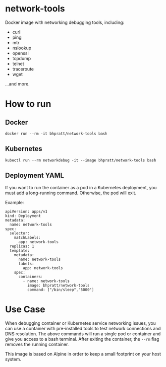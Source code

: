 # network-tools

Docker image with networking debugging tools, including:

- curl
- ping
- mtr
- nslookup
- openssl
- tcpdump
- telnet
- traceroute
- wget

...and more.

# How to run

## Docker

`docker run --rm -it bhpratt/network-tools bash`

## Kubernetes

`kubectl run --rm networkdebug -it --image bhpratt/network-tools bash`

## Deployment YAML

If you want to run the container as a pod in a Kubernetes deployment, you must add a long-running command. Otherwise, the pod will exit.

Example:

```
apiVersion: apps/v1
kind: Deployment
metadata:
  name: network-tools
spec:
  selector:
    matchLabels:
      app: network-tools
  replicas: 1
  template:
    metadata:
      name: network-tools
      labels:
        app: network-tools
    spec:
      containers:
        - name: network-tools
          image: bhpratt/network-tools
          command: ["/bin/sleep","5000"]
```

# Use Case

When debugging container or Kubernetes service networking issues, you can use a container with pre-installed tools to test network connections and DNS resolution. The above commands will run a single pod or container and give you access to a bash terminal. After exiting the container, the `--rm` flag removes the running container.

This image is based on Alpine in order to keep a small footprint on your host system.
